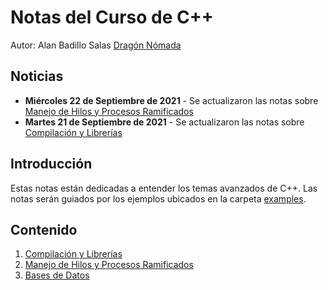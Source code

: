 # Notas del Curso de C++

Autor: Alan Badillo Salas [Dragón Nómada](mailto:dragonnomada123@gmail.com)

## Noticias

* **Miércoles 22 de Septiembre de 2021** - Se actualizaron las notas sobre [Manejo de Hilos y Procesos Ramificados](./notes/2_hilos.md)
* **Martes 21 de Septiembre de 2021** - Se actualizaron las notas sobre [Compilación y Librerías](./notes/1_compilacion_librerias.md)

## Introducción

Estas notas están dedicadas a entender los temas avanzados de C++. Las notas serán guiados por los ejemplos ubicados en la carpeta [examples](./examples).

## Contenido

1. [Compilación y Librerías](./notes/1_compilacion_librerias.md)
2. [Manejo de Hilos y Procesos Ramificados](./notes/2_hilos.md)
3. [Bases de Datos](./notes/3_base_datos.md)
